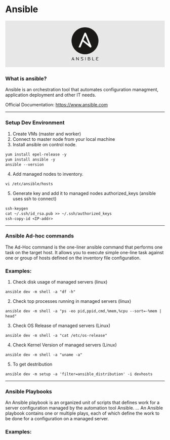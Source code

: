  # Ansible
 ![Ansible](/images/Ansible-Logo-720x210.png)
 ### What is ansible?

Ansible is an orchestration tool that automates configuration managment, application deployment and other IT needs.

Official Documentation: https://www.ansible.com

___

 ### Setup Dev Environment
 1. Create VMs (master and worker)
 2. Connect to master node from your local machine
 3. Install ansible on control node.
 ```
 yum install epel-release -y
 yum install ansible -y
 ansible --version
 ```
 4. Add managed nodes to inventory.
 ```
 vi /etc/ansible/hosts
 ```
 5. Generate key and add it to managed nodes authorized_keys (ansible uses ssh to connect)
 ```
 ssh-keygen
 cat ~/.ssh/id_rsa.pub >> ~/.ssh/authorized_keys
 ssh-copy-id <IP-addr>
 ```
___
 ### Ansible Ad-hoc commands
The Ad-Hoc command is the one-liner ansible command that performs one task on the target host. It allows you to execute simple one-line task against one or group of hosts defined on the inventory file configuration.




 ### Examples:
1. Check disk usage of managed servers (linux)
```
ansible dev -m shell -a "df -h"
```
2. Check top processes running in managed servers (linux)
```
ansible dev -m shell -a "ps -eo pid,ppid,cmd,%mem,%cpu --sort=-%mem | head"
```
3. Check OS Release of managed servers (Linux)
```
ansible dev -m shell -a "cat /etc/os-release"
```
4. Check Kernel Version of managed servers (Linux)
```
ansible dev -m shell -a "uname -a"
```
5. To get destribution
```
ansible dev -m setup -a 'filter=ansible_distribution' -i devhosts
```

---
 ### Ansible Playbooks
 
 An Ansible playbook is an organized unit of scripts that defines work for a server configuration managed by the automation tool Ansible. ... An Ansible playbook contains one or multiple plays, each of which define the work to be done for a configuration on a managed server.



 ### Examples:
